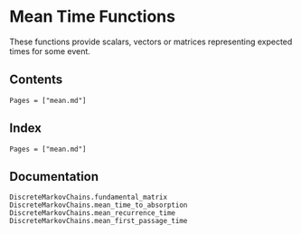# Mean Time Functions

These functions provide scalars, vectors or matrices representing expected times for some event.

## Contents

```@contents
Pages = ["mean.md"]
```

## Index

```@index
Pages = ["mean.md"]
```

## Documentation

```@docs
DiscreteMarkovChains.fundamental_matrix
DiscreteMarkovChains.mean_time_to_absorption
DiscreteMarkovChains.mean_recurrence_time
DiscreteMarkovChains.mean_first_passage_time
```
